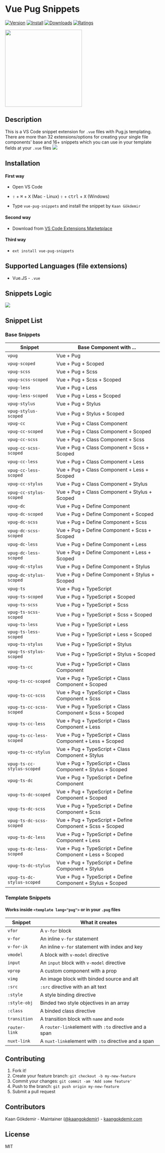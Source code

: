 # Vue Pug Snippets

[![Version](https://vsmarketplacebadge.apphb.com/version/kaangokdemir.vue-pug-snippets.svg)](https://vsmarketplacebadge.apphb.com/version-short/kaangokdemir.vue-pug-snippets.svg) [![Install](https://vsmarketplacebadge.apphb.com/installs/kaangokdemir.vue-pug-snippets.svg)](https://vsmarketplacebadge.apphb.com/installs-short/kaangokdemir.vue-pug-snippets.svg) [![Downloads](https://vsmarketplacebadge.apphb.com/downloads/kaangokdemir.vue-pug-snippets.svg)](https://vsmarketplacebadge.apphb.com/downloads-short/kaangokdemir.vue-pug-snippets.svg) [![Ratings](https://vsmarketplacebadge.apphb.com/rating-short/kaangokdemir.vue-pug-snippets.svg)](https://vsmarketplacebadge.apphb.com/rating-short/kaangokdemir.vue-pug-snippets.svg)

<img src='https://i.imgur.com/YjZt1tb.png' height=250>

## Description

This is a VS Code snippet extension for `.vue` files with Pug.js templating. There are more than 32 extensions/options for creating your single file components' base and 16+ snippets which you can use in your template fields at your `.vue` files
<img src='https://i.imgur.com/QvEmLtW.gif'>

## Installation

#### First way

- Open VS Code

- <kbd>⇧</kbd> + <kbd>⌘</kbd> + <kbd>X</kbd> (Mac - Linux)
  <kbd>⇧</kbd> + <kbd>ctrl</kbd> + <kbd>X</kbd> (Windows)

- Type `vue-pug-snippets` and install the snippet by `Kaan Gökdemir`

#### Second way

- Download from [VS Code Extensions Marketplace](https://marketplace.visualstudio.com/items?itemName=kaangokdemir.vue-pug-snippets)

#### Third way

- `ext install vue-pug-snippets`

## Supported Languages (file extensions)

- Vue.JS - `.vue`

## Snippets Logic

<img src='https://i.imgur.com/y3d1OLB.png'>

## Snippet List

### Base Snippets

| Snippet                    | Base Component with ...                                     |
| -------------------------- | ----------------------------------------------------------- |
| `vpug`                     | Vue + Pug                                                   |
| `vpug-scoped`              | Vue + Pug + Scoped                                          |
| `vpug-scss`                | Vue + Pug + Scss                                            |
| `vpug-scss-scoped`         | Vue + Pug + Scss + Scoped                                   |
| `vpug-less`                | Vue + Pug + Less                                            |
| `vpug-less-scoped`         | Vue + Pug + Less + Scoped                                   |
| `vpug-stylus`              | Vue + Pug + Stylus                                          |
| `vpug-stylus-scoped`       | Vue + Pug + Stylus + Scoped                                 |
| `vpug-cc`                  | Vue + Pug + Class Component                                 |
| `vpug-cc-scoped`           | Vue + Pug + Class Component + Scoped                        |
| `vpug-cc-scss`             | Vue + Pug + Class Component + Scss                          |
| `vpug-cc-scss-scoped`      | Vue + Pug + Class Component + Scss + Scoped                 |
| `vpug-cc-less`             | Vue + Pug + Class Component + Less                          |
| `vpug-cc-less-scoped`      | Vue + Pug + Class Component + Less + Scoped                 |
| `vpug-cc-stylus`           | Vue + Pug + Class Component + Stylus                        |
| `vpug-cc-stylus-scoped`    | Vue + Pug + Class Component + Stylus + Scoped               |
| `vpug-dc`                  | Vue + Pug + Define Component                                |
| `vpug-dc-scoped`           | Vue + Pug + Define Component + Scoped                       |
| `vpug-dc-scss`             | Vue + Pug + Define Component + Scss                         |
| `vpug-dc-scss-scoped`      | Vue + Pug + Define Component + Scss + Scoped                |
| `vpug-dc-less`             | Vue + Pug + Define Component + Less                         |
| `vpug-dc-less-scoped`      | Vue + Pug + Define Component + Less + Scoped                |
| `vpug-dc-stylus`           | Vue + Pug + Define Component + Stylus                       |
| `vpug-dc-stylus-scoped`    | Vue + Pug + Define Component + Stylus + Scoped              |
| `vpug-ts`                  | Vue + Pug + TypeScript                                      |
| `vpug-ts-scoped`           | Vue + Pug + TypeScript + Scoped                             |
| `vpug-ts-scss`             | Vue + Pug + TypeScript + Scss                               |
| `vpug-ts-scss-scoped`      | Vue + Pug + TypeScript + Scss + Scoped                      |
| `vpug-ts-less`             | Vue + Pug + TypeScript + Less                               |
| `vpug-ts-less-scoped`      | Vue + Pug + TypeScript + Less + Scoped                      |
| `vpug-ts-stylus`           | Vue + Pug + TypeScript + Stylus                             |
| `vpug-ts-stylus-scoped`    | Vue + Pug + TypeScript + Stylus + Scoped                    |
| `vpug-ts-cc`               | Vue + Pug + TypeScript + Class Component                    |
| `vpug-ts-cc-scoped`        | Vue + Pug + TypeScript + Class Component + Scoped           |
| `vpug-ts-cc-scss`          | Vue + Pug + TypeScript + Class Component + Scss             |
| `vpug-ts-cc-scss-scoped`   | Vue + Pug + TypeScript + Class Component + Scss + Scoped    |
| `vpug-ts-cc-less`          | Vue + Pug + TypeScript + Class Component + Less             |
| `vpug-ts-cc-less-scoped`   | Vue + Pug + TypeScript + Class Component + Less + Scoped    |
| `vpug-ts-cc-stylus`        | Vue + Pug + TypeScript + Class Component + Stylus           |
| `vpug-ts-cc-stylus-scoped` | Vue + Pug + TypeScript + Class Component + Stylus + Scoped  |
| `vpug-ts-dc`               | Vue + Pug + TypeScript + Define Component                   |
| `vpug-ts-dc-scoped`        | Vue + Pug + TypeScript + Define Component + Scoped          |
| `vpug-ts-dc-scss`          | Vue + Pug + TypeScript + Define Component + Scss            |
| `vpug-ts-dc-scss-scoped`   | Vue + Pug + TypeScript + Define Component + Scss + Scoped   |
| `vpug-ts-dc-less`          | Vue + Pug + TypeScript + Define Component + Less            |
| `vpug-ts-dc-less-scoped`   | Vue + Pug + TypeScript + Define Component + Less + Scoped   |
| `vpug-ts-dc-stylus`        | Vue + Pug + TypeScript + Define Component + Stylus          |
| `vpug-ts-dc-stylus-scoped` | Vue + Pug + TypeScript + Define Component + Stylus + Scoped |

### Template Snippets

#### Works inside `<template lang="pug">` or in your `.pug` files

| Snippet       | What it creates                                        |
| ------------- | ------------------------------------------------------ |
| `vfor`        | A `v-for` block                                        |
| `v-for`       | An inline `v-for` statement                            |
| `v-for-ik`    | An inline `v-for` statement with index and key         |
| `vmodel`      | A block with `v-model` directive                       |
| `input`       | An `input` block with `v-model` directive              |
| `vprop`       | A custom component with a prop                         |
| `vimg`        | An image block with binded source and alt              |
| `:src`        | `:src` directive with an alt text                      |
| `:style`      | A style binding directive                              |
| `:style-obj`  | Binded two style objectives in an array                |
| `:class`      | A binded class directive                               |
| `transition`  | A transition block with `name` and `mode`              |
| `router-link` | A `router-link`element with `:to` directive and a span |
| `nuxt-link`   | A `nuxt-link`element with `:to` directive and a span   |

## Contributing

1. Fork it!
2. Create your feature branch: `git checkout -b my-new-feature`
3. Commit your changes: `git commit -am 'Add some feature'`
4. Push to the branch: `git push origin my-new-feature`
5. Submit a pull request

## Contributors

Kaan Gökdemir - Maintainer ([@kaangokdemir](https://twitter.com/kaangokdemir)) - [kaangokdemir.com](https://kaangokdemir.com)

## License

MIT
